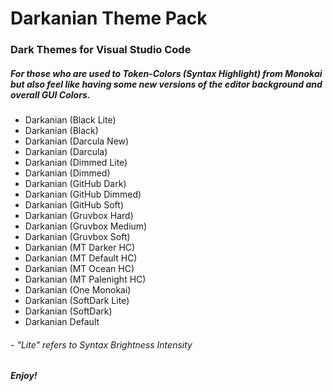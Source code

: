 # Darkanian Theme Pack

### Dark Themes for Visual Studio Code

##### For those who are used to Token-Colors (Syntax Highlight) from Monokai but also feel like having some new versions of the editor background and overall GUI Colors.

- Darkanian (Black Lite)
- Darkanian (Black)
- Darkanian (Darcula New)
- Darkanian (Darcula)
- Darkanian (Dimmed Lite)
- Darkanian (Dimmed)
- Darkanian (GitHub Dark)
- Darkanian (GitHub Dimmed)
- Darkanian (GitHub Soft)
- Darkanian (Gruvbox Hard)
- Darkanian (Gruvbox Medium)
- Darkanian (Gruvbox Soft)
- Darkanian (MT Darker HC)
- Darkanian (MT Default HC)
- Darkanian (MT Ocean HC)
- Darkanian (MT Palenight HC)
- Darkanian (One Monokai)
- Darkanian (SoftDark Lite)
- Darkanian (SoftDark)
- Darkanian Default

###### - "Lite" refers to Syntax Brightness Intensity

###### **Enjoy!**
